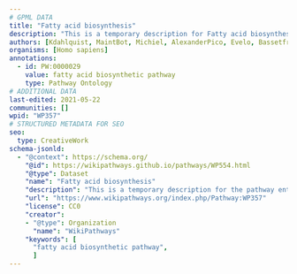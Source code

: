 ```yaml
---
# GPML DATA
title: "Fatty acid biosynthesis"
description: "This is a temporary description for Fatty acid biosynthesis"
authors: [Kdahlquist, MaintBot, Michiel, AlexanderPico, Evelo, Bassetfrog, Jildau, MartijnVanIersel, Egonw, Mkutmon, Fehrhart, Khanspers, DeSl, Eweitz]
organisms: [Homo sapiens]
annotations:
  - id: PW:0000029
    value: fatty acid biosynthetic pathway
    type: Pathway Ontology
# ADDITIONAL DATA
last-edited: 2021-05-22
communities: []
wpid: "WP357"
# STRUCTURED METADATA FOR SEO
seo:
  type: CreativeWork
schema-jsonld:
  - "@context": https://schema.org/
    "@id": https://wikipathways.github.io/pathways/WP554.html
    "@type": Dataset
    "name": "Fatty acid biosynthesis"
    "description": "This is a temporary description for the pathway entitled: Fatty acid biosynthesis"
    "url": "https://www.wikipathways.org/index.php/Pathway:WP357"
    "license": CC0
    "creator":
    - "@type": Organization
      "name": "WikiPathways"
    "keywords": [
      "fatty acid biosynthetic pathway",
      ]
---
```

